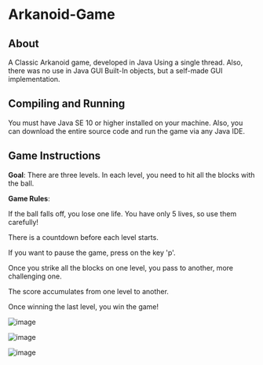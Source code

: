 # Arkanoid-Game

## About
A Classic Arkanoid game, developed in Java Using a single thread. Also, there was no use in Java GUI Built-In objects, but a self-made GUI implementation.

## Compiling and Running
You must have Java SE 10 or higher installed on your machine. Also, you can download the entire source code and run the game via any Java IDE.

## Game Instructions

**Goal**: There are three levels. In each level, you need to hit all the blocks with the ball.

**Game Rules**:

If the ball falls off, you lose one life. You have only 5 lives, so use them carefully!

There is a countdown before each level starts.

If you want to pause the game, press on the key 'p'.

Once you strike all the blocks on one level, you pass to another, more challenging one.

The score accumulates from one level to another. 

Once winning the last level, you win the game!

![image](https://github.com/morsimantov/Arkanoid-Game/assets/92635551/3b7f8dfd-6809-4e97-8ca2-4fc09705241b)


![image](https://github.com/morsimantov/Arkanoid-Game/assets/92635551/1b8e0b10-b0f4-491a-95be-416bd4337fec)


![image](https://github.com/morsimantov/Arkanoid-Game/assets/92635551/e24b05be-7186-47f6-9d98-f11b7223ab2c)

